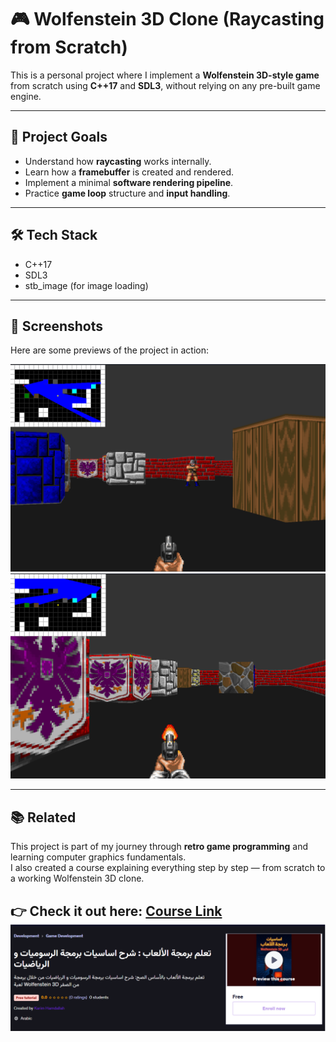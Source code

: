# 🎮 Wolfenstein 3D Clone (Raycasting from Scratch)

This is a personal project where I implement a **Wolfenstein 3D-style game** from scratch using **C++17** and **SDL3**, without relying on any pre-built game engine.

---

## 🚀 Project Goals
- Understand how **raycasting** works internally.  
- Learn how a **framebuffer** is created and rendered.  
- Implement a minimal **software rendering pipeline**.  
- Practice **game loop** structure and **input handling**.  

---

## 🛠️ Tech Stack
- C++17  
- SDL3  
- stb_image (for image loading)  

---

## 📸 Screenshots
Here are some previews of the project in action:

![Screenshot 1](images/1.png)  
![Screenshot 2](images/2.png)  

---

## 📚 Related
This project is part of my journey through **retro game programming** and learning computer graphics fundamentals.  
I also created a course explaining everything step by step — from scratch to a working Wolfenstein 3D clone.  

👉 Check it out here: [Course Link](https://github.com/)  
![Course](images/3.png)  
---
